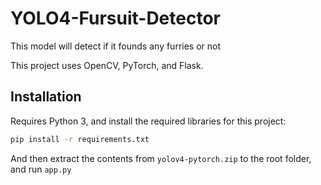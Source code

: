 # YOLO4-Fursuit-Detector

This model will detect if it founds any furries or not

This project uses OpenCV, PyTorch, and Flask.

## Installation

Requires Python 3, and install the required libraries for this project:

```sh
pip install -r requirements.txt
```

And then extract the contents from `yolov4-pytorch.zip` to the root folder, and run `app.py`
